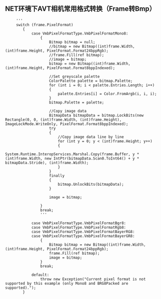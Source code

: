 ## NET环境下AVT相机常用格式转换（Frame转Bmp）
         '''
         switch (frame.PixelFormat)
            {
                case VmbPixelFormatType.VmbPixelFormatMono8:
                    {
                        Bitmap bitmap = null;
                        //bitmap = new Bitmap((int)frame.Width, (int)frame.Height, PixelFormat.Format24bppRgb);
                        //frame.Fill(ref bitmap);
                        //image = bitmap;
                        bitmap = new Bitmap((int)frame.Width, (int)frame.Height, PixelFormat.Format8bppIndexed);

                        //Set greyscale palette
                        ColorPalette palette = bitmap.Palette;
                        for (int i = 0; i < palette.Entries.Length; i++)
                        {
                            palette.Entries[i] = Color.FromArgb(i, i, i);
                        }
                        bitmap.Palette = palette;

                        //Copy image data
                        BitmapData bitmapData = bitmap.LockBits(new Rectangle(0, 0, (int)frame.Width, (int)frame.Height), ImageLockMode.WriteOnly, PixelFormat.Format8bppIndexed);
                        try
                        {
                            //Copy image data line by line
                            for (int y = 0; y < (int)frame.Height; y++)
                            {
                                System.Runtime.InteropServices.Marshal.Copy(frame.Buffer, y * (int)frame.Width, new IntPtr(bitmapData.Scan0.ToInt64() + y * bitmapData.Stride), (int)frame.Width);
                            }
                        }
                        finally
                        {
                            bitmap.UnlockBits(bitmapData);
                        }

                        image = bitmap;

                    }
                    break;
                    '''

                case VmbPixelFormatType.VmbPixelFormatBgr8:
                case VmbPixelFormatType.VmbPixelFormatRgb8:
                case VmbPixelFormatType.VmbPixelFormatBayerRG8:
                case VmbPixelFormatType.VmbPixelFormatBayerGR8:
                    {
                        Bitmap bitmap = new Bitmap((int)frame.Width, (int)frame.Height, PixelFormat.Format24bppRgb);
                        frame.Fill(ref bitmap);
                        image = bitmap;
                    }
                    break;

                default:
                    throw new Exception("Current pixel format is not supported by this example (only Mono8 and BRG8Packed are supported).");
            }
